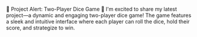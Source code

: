 🚀 Project Alert: Two-Player Dice Game 🎲
I'm excited to share my latest project—a dynamic and engaging two-player dice game! The game features a sleek and intuitive interface where each player can roll the dice, hold their score, and strategize to win.


